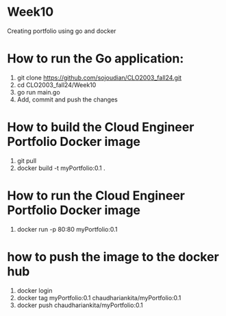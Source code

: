# Week10
Creating portfolio using go and docker

# How to run the Go application:
1. git clone https://github.com/sojoudian/CLO2003_fall24.git
2. cd CLO2003_fall24/Week10
3. go run main.go
4. Add, commit and push the changes

# How to build the Cloud Engineer Portfolio Docker image
1. git pull
2. docker build -t myPortfolio:0.1 .

# How to run the Cloud Engineer Portfolio Docker image
1. docker run -p 80:80 myPortfolio:0.1

# how to push the image to the docker hub
1. docker login
2. docker tag myPortfolio:0.1 chaudhariankita/myPortfolio:0.1
3. docker push chaudhariankita/myPortfolio:0.1